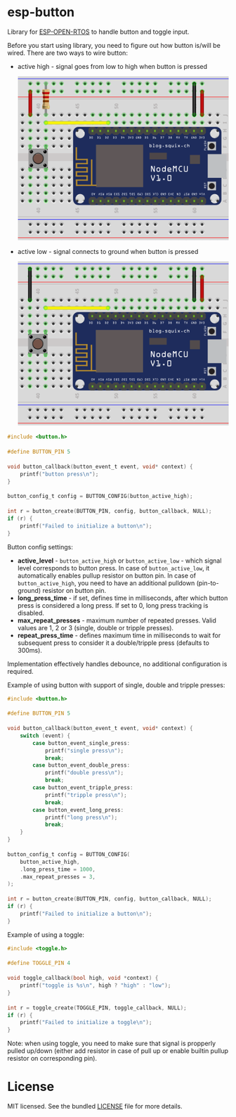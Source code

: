 esp-button
==========
Library for [ESP-OPEN-RTOS](https://github.com/SuperHouse/esp-open-rtos) to handle
button and toggle input.

Before you start using library, you need to figure out how button is/will be wired.
There are two ways to wire button:
* active high - signal goes from low to high when button is pressed

  ![Active high wiring](resources/active-high-wiring.png)
* active low - signal connects to ground when button is pressed

  ![Active low wiring](resources/active-low-wiring.png)

```c
#include <button.h>

#define BUTTON_PIN 5

void button_callback(button_event_t event, void* context) {
    printf("button press\n");
}

button_config_t config = BUTTON_CONFIG(button_active_high);

int r = button_create(BUTTON_PIN, config, button_callback, NULL);
if (r) {
    printf("Failed to initialize a button\n");
}
```

Button config settings:
* **active_level** - `button_active_high` or `button_active_low` - which signal level corresponds to button press. In case of `button_active_low`, it automatically enables pullup resistor on button pin. In case of `button_active_high`, you need to have an additional pulldown (pin-to-ground) resistor on button pin.
* **long\_press_time** - if set, defines time in milliseconds, after which button press is considered a long press. If set to 0, long press tracking is disabled.
* **max\_repeat_presses** - maximum number of repeated presses. Valid values are 1, 2 or 3 (single, double or tripple presses).
* **repeat\_press_time** - defines maximum time in milliseconds to wait for subsequent press to consider it a double/tripple press (defaults to 300ms).

Implementation effectively handles debounce, no additional configuration is required.

Example of using button with support of single, double and tripple presses:

```c
#include <button.h>

#define BUTTON_PIN 5

void button_callback(button_event_t event, void* context) {
    switch (event) {
        case button_event_single_press:
            printf("single press\n");
            break;
        case button_event_double_press:
            printf("double press\n");
            break;
        case button_event_tripple_press:
            printf("tripple press\n");
            break;
        case button_event_long_press:
            printf("long press\n");
            break;
    }
}

button_config_t config = BUTTON_CONFIG(
    button_active_high,
    .long_press_time = 1000,
    .max_repeat_presses = 3,
);

int r = button_create(BUTTON_PIN, config, button_callback, NULL);
if (r) {
    printf("Failed to initialize a button\n");
}
```

Example of using a toggle:

```c
#include <toggle.h>

#define TOGGLE_PIN 4

void toggle_callback(bool high, void *context) {
    printf("toggle is %s\n", high ? "high" : "low");
}

int r = toggle_create(TOGGLE_PIN, toggle_callback, NULL);
if (r) {
    printf("Failed to initialize a toggle\n");
}
```

Note: when using toggle, you need to make sure that signal is propperly pulled
up/down (either add resistor in case of pull up or enable builtin pullup resistor on
corresponding pin).

License
=======
MIT licensed. See the bundled [LICENSE](https://github.com/maximkulkin/esp-button/blob/master/LICENSE) file for more details.
